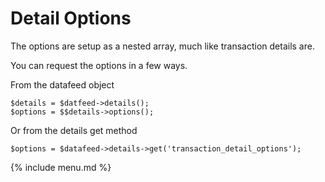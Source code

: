# Detail Options

The options are setup as a nested array, much like transaction details are.

You can request the options in a few ways.

From the datafeed object

```
$details = $datfeed->details();
$options = $$details->options();
```

Or from the details get method

```
$options = $datafeed->details->get('transaction_detail_options');
```

{% include menu.md %}
